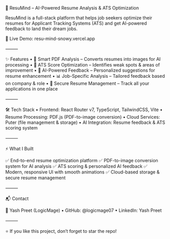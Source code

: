 🚀 ResuMind – AI-Powered Resume Analysis & ATS Optimization

ResuMind is a full-stack platform that helps job seekers optimize their resumes for Applicant Tracking Systems (ATS) and get AI-powered feedback to land their dream jobs.

🔗 Live Demo: resu-mind-snowy.vercel.app

⸻

✨ Features
	•	📄 Smart PDF Analysis – Converts resumes into images for AI processing
	•	🎯 ATS Score Optimization – Identifies weak spots & areas of improvement
	•	🤖 AI-Powered Feedback – Personalized suggestions for resume enhancement
	•	📊 Job-Specific Analysis – Tailored feedback based on company & role
	•	🔐 Secure Resume Management – Track all your applications in one place

⸻

🛠️ Tech Stack
	•	Frontend: React Router v7, TypeScript, TailwindCSS, Vite
	•	Resume Processing: PDF.js (PDF-to-image conversion)
	•	Cloud Services: Puter (file management & storage)
	•	AI Integration: Resume feedback & ATS scoring system

⸻

⚡ What I Built

✅ End-to-end resume optimization platform
✅ PDF-to-image conversion system for AI analysis
✅ ATS scoring & personalized AI feedback
✅ Modern, responsive UI with smooth animations
✅ Cloud-based storage & secure resume management



⸻

📬 Contact

👤 Yash Preet (LogicMage)
	•	GitHub: @logicmage07
	•	LinkedIn: Yash Preet

⸻

⭐ If you like this project, don’t forget to star the repo!
